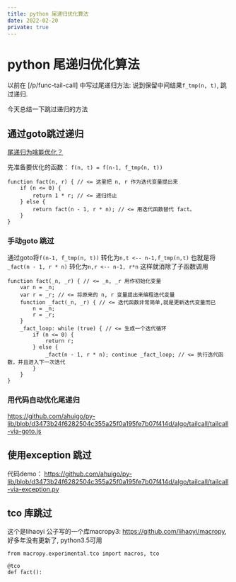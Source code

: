 ```yaml
---
title: python 尾递归优化算法
date: 2022-02-20
private: true
---
```

# python 尾递归优化算法
以前在 [/p/func-tail-call] 中写过尾递归方法: 说到保留中间结果`f_tmp(n, t)`, 跳过递归.

今天总结一下跳过递归的方法

## 通过goto跳过递归
[尾递归为啥能优化？](https://zhuanlan.zhihu.com/p/36587160) 

先准备要优化的函数： `f(n, t) = f(n-1, f_tmp(n, t))`

    function fact(n, r) { // <= 这里把 n, r 作为迭代变量提出来
        if (n <= 0) {
            return 1 * r; // <= 递归终止
        } else {
            return fact(n - 1, r * n); // <= 用迭代函数替代 fact。
        }
    }

### 手动goto 跳过
通过goto将`f(n-1, f_tmp(n, t))` 转化为`n,t <-- n-1,f_tmp(n,t)`
也就是将`_fact(n - 1, r * n)` 转化为`n,r <-- n-1, r*n`
这样就消除了子函数调用

    function fact(_n, _r) { // <= _n, _r 用作初始化变量
        var n = _n;
        var r = _r; // <= 将原来的 n, r 变量提出来编程迭代变量
        function _fact(_n, _r) { // <= 迭代函数非常简单,就是更新迭代变量而已
            n = _n;
            r = _r;
        }
        _fact_loop: while (true) { // <= 生成一个迭代循环
            if (n <= 0) {
                return r;
            } else {
                _fact(n - 1, r * n); continue _fact_loop; // <= 执行迭代函数，并且进入下一次迭代
            }
        }
    }

### 用代码自动优化尾递归
https://github.com/ahuigo/py-lib/blob/d3473b24f6282504c355a25f0a195fe7b07f414d/algo/tailcall/tailcall-via-goto.js

## 使用exception 跳过
代码demo：
https://github.com/ahuigo/py-lib/blob/d3473b24f6282504c355a25f0a195fe7b07f414d/algo/tailcall/tailcall-via-exception.py

## tco 库跳过
这个是lihaoyi 公子写的一个库macropy3: https://github.com/lihaoyi/macropy, 好多年没有更新了, python3.5可用 

    from macropy.experimental.tco import macros, tco

    @tco
    def fact():

